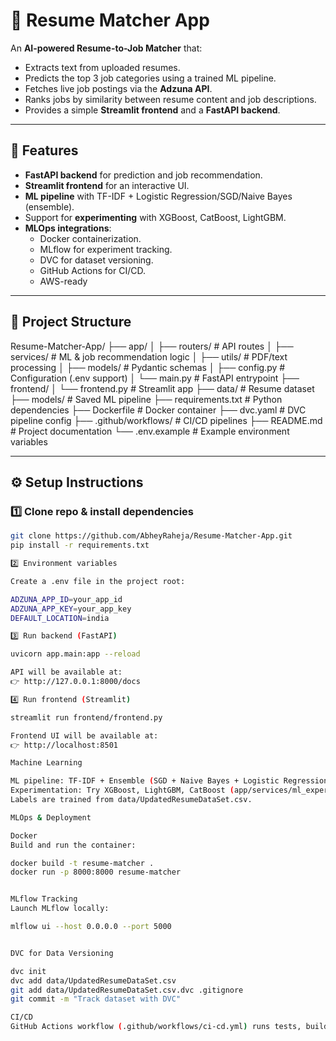 # 📄 Resume Matcher App

An **AI-powered Resume-to-Job Matcher** that:
- Extracts text from uploaded resumes.
- Predicts the top 3 job categories using a trained ML pipeline.
- Fetches live job postings via the **Adzuna API**.
- Ranks jobs by similarity between resume content and job descriptions.
- Provides a simple **Streamlit frontend** and a **FastAPI backend**.

---

## 🚀 Features
- **FastAPI backend** for prediction and job recommendation.
- **Streamlit frontend** for an interactive UI.
- **ML pipeline** with TF-IDF + Logistic Regression/SGD/Naive Bayes (ensemble).
- Support for **experimenting** with XGBoost, CatBoost, LightGBM.
- **MLOps integrations**:
  - Docker containerization.
  - MLflow for experiment tracking.
  - DVC for dataset versioning.
  - GitHub Actions for CI/CD.
  - AWS-ready

---

## 📂 Project Structure

Resume-Matcher-App/
├── app/
│ ├── routers/ # API routes
│ ├── services/ # ML & job recommendation logic
│ ├── utils/ # PDF/text processing
│ ├── models/ # Pydantic schemas
│ ├── config.py # Configuration (.env support)
│ └── main.py # FastAPI entrypoint
├── frontend/
│ └── frontend.py # Streamlit app
├── data/ # Resume dataset
├── models/ # Saved ML pipeline
├── requirements.txt # Python dependencies
├── Dockerfile # Docker container
├── dvc.yaml # DVC pipeline config
├── .github/workflows/ # CI/CD pipelines
├── README.md # Project documentation
└── .env.example # Example environment variables


---

## ⚙️ Setup Instructions

### 1️⃣ Clone repo & install dependencies
```bash
git clone https://github.com/AbheyRaheja/Resume-Matcher-App.git
pip install -r requirements.txt

2️⃣ Environment variables

Create a .env file in the project root:

ADZUNA_APP_ID=your_app_id
ADZUNA_APP_KEY=your_app_key
DEFAULT_LOCATION=india

3️⃣ Run backend (FastAPI)

uvicorn app.main:app --reload

API will be available at:
👉 http://127.0.0.1:8000/docs

4️⃣ Run frontend (Streamlit)

streamlit run frontend/frontend.py

Frontend UI will be available at:
👉 http://localhost:8501

Machine Learning

ML pipeline: TF-IDF + Ensemble (SGD + Naive Bayes + Logistic Regression).
Experimentation: Try XGBoost, LightGBM, CatBoost (app/services/ml_experiments.py).
Labels are trained from data/UpdatedResumeDataSet.csv.

MLOps & Deployment

Docker
Build and run the container:

docker build -t resume-matcher .
docker run -p 8000:8000 resume-matcher


MLflow Tracking
Launch MLflow locally:

mlflow ui --host 0.0.0.0 --port 5000


DVC for Data Versioning

dvc init
dvc add data/UpdatedResumeDataSet.csv
git add data/UpdatedResumeDataSet.csv.dvc .gitignore
git commit -m "Track dataset with DVC"

CI/CD
GitHub Actions workflow (.github/workflows/ci-cd.yml) runs tests, builds Docker images, and can deploy to AWS.
